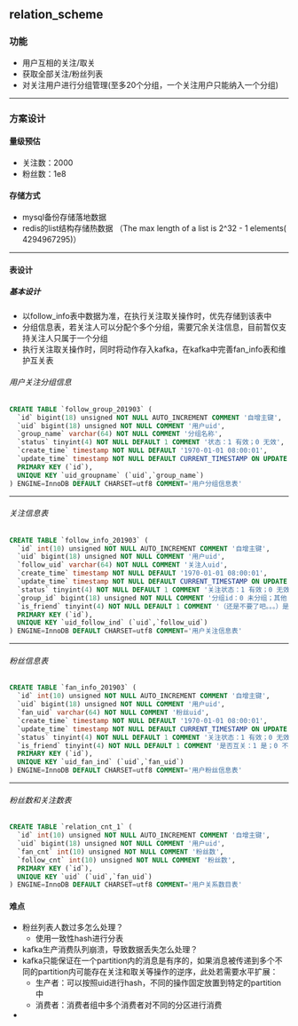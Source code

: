 ##  relation_scheme
### 功能
* 用户互相的关注/取关
* 获取全部关注/粉丝列表
* 对关注用户进行分组管理(至多20个分组，一个关注用户只能纳入一个分组)

---

### 方案设计
#### 量级预估
* 关注数：2000
* 粉丝数：1e8
#### 存储方式
* mysql备份存储落地数据
* redis的list结构存储热数据 （The max length of a list is 2^32 - 1 elements( 4294967295)）

---

#### 表设计
##### 基本设计
* 以follow_info表中数据为准，在执行关注取关操作时，优先存储到该表中
* 分组信息表，若关注人可以分配个多个分组，需要冗余关注信息，目前暂仅支持关注人只属于一个分组
* 执行关注取关操作时，同时将动作存入kafka，在kafka中完善fan_info表和维护互关表
###### 用户关注分组信息
```sql
CREATE TABLE `follow_group_201903` (
  `id` bigint(18) unsigned NOT NULL AUTO_INCREMENT COMMENT '自增主键',
  `uid` bigint(18) unsigned NOT NULL COMMENT '用户uid',
  `group_name` varchar(64) NOT NULL COMMENT '分组名称',
  `status` tinyint(4) NOT NULL DEFAULT 1 COMMENT '状态：1 有效；0 无效',
  `create_time` timestamp NOT NULL DEFAULT '1970-01-01 08:00:01',
  `update_time` timestamp NOT NULL DEFAULT CURRENT_TIMESTAMP ON UPDATE CURRENT_TIMESTAMP,
  PRIMARY KEY (`id`),
  UNIQUE KEY `uid_groupname` (`uid`,`group_name`)
) ENGINE=InnoDB DEFAULT CHARSET=utf8 COMMENT='用户分组信息表' 
```

---

###### 关注信息表
```sql
CREATE TABLE `follow_info_201903` (
  `id` int(10) unsigned NOT NULL AUTO_INCREMENT COMMENT '自增主键',
  `uid` bigint(18) unsigned NOT NULL COMMENT '用户uid',
  `follow_uid` varchar(64) NOT NULL COMMENT '关注人uid',
  `create_time` timestamp NOT NULL DEFAULT '1970-01-01 08:00:01',
  `update_time` timestamp NOT NULL DEFAULT CURRENT_TIMESTAMP ON UPDATE CURRENT_TIMESTAMP,
  `status` tinyint(4) NOT NULL DEFAULT 1 COMMENT '关注状态：1 有效；0 无效',
  `group_id` bigint(18) unsigned NOT NULL COMMENT '分组id：0 未分组；其他 分组id'
  `is_friend` tinyint(4) NOT NULL DEFAULT 1 COMMENT '（还是不要了吧。。。）是否互关：1 是；0 不是',
  PRIMARY KEY (`id`),
  UNIQUE KEY `uid_follow_ind` (`uid`,`follow_uid`)
) ENGINE=InnoDB DEFAULT CHARSET=utf8 COMMENT='用户关注信息表' 
```

---

###### 粉丝信息表
```sql
CREATE TABLE `fan_info_201903` (
  `id` int(10) unsigned NOT NULL AUTO_INCREMENT COMMENT '自增主键',
  `uid` bigint(18) unsigned NOT NULL COMMENT '用户uid',
  `fan_uid` varchar(64) NOT NULL COMMENT '粉丝uid',
  `create_time` timestamp NOT NULL DEFAULT '1970-01-01 08:00:01',
  `update_time` timestamp NOT NULL DEFAULT CURRENT_TIMESTAMP ON UPDATE CURRENT_TIMESTAMP,
  `status` tinyint(4) NOT NULL DEFAULT 1 COMMENT '关注状态：1 有效；0 无效',
  `is_friend` tinyint(4) NOT NULL DEFAULT 1 COMMENT '是否互关：1 是；0 不是',
  PRIMARY KEY (`id`),
  UNIQUE KEY `uid_fan_ind` (`uid`,`fan_uid`)
) ENGINE=InnoDB DEFAULT CHARSET=utf8 COMMENT='用户粉丝信息表' 
```

---

###### 粉丝数和关注数表
```sql
CREATE TABLE `relation_cnt_1` (
  `id` int(10) unsigned NOT NULL AUTO_INCREMENT COMMENT '自增主键',
  `uid` bigint(18) unsigned NOT NULL COMMENT '用户uid',
  `fan_cnt` int(10) unsigned NOT NULL COMMENT '粉丝数',
  `follow_cnt` int(10) unsigned NOT NULL COMMENT '粉丝数',
  PRIMARY KEY (`id`),
  UNIQUE KEY `uid` (`uid`,`fan_uid`)
) ENGINE=InnoDB DEFAULT CHARSET=utf8 COMMENT='用户关系数目表' 
```

#### 难点
* 粉丝列表人数过多怎么处理？
  - 使用一致性hash进行分表
* kafka生产消费队列崩溃，导致数据丢失怎么处理？
* kafka只能保证在一个partition内的消息是有序的，如果消息被传递到多个不同的partition内可能存在关注和取关等操作的逆序，此处若需要水平扩展：
    * 生产者：可以按照uid进行hash，不同的操作固定放置到特定的partition中
    * 消费者：消费者组中多个消费者对不同的分区进行消费
* 
